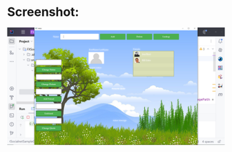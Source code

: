 # Screenshot:
![](https://github.com/melvincabatuan/FXSocialnetSampleGUI/blob/master/Screenshot.PNG)
